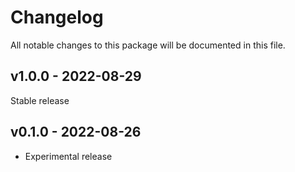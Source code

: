 # Changelog

All notable changes to this package will be documented in this file.

## v1.0.0 - 2022-08-29

Stable release

## v0.1.0 - 2022-08-26

- Experimental release

